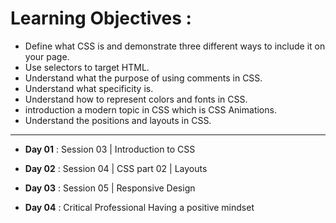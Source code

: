 
# Learning Objectives :

- Define what CSS is and demonstrate three different ways to include it on your page.
- Use selectors to target HTML.
- Understand what the purpose of using comments in CSS.
- Understand what specificity is.
- Understand how to represent colors and fonts in CSS.
- introduction  a modern topic in CSS which is CSS Animations.
- Understand the positions and layouts in CSS.

<hr />

- **Day 01** : Session 03 | Introduction to CSS

- **Day 02** : Session 04 | CSS part 02 | Layouts

- **Day 03** : Session 05 | Responsive Design

- **Day 04** : Critical Professional Having a positive mindset 

